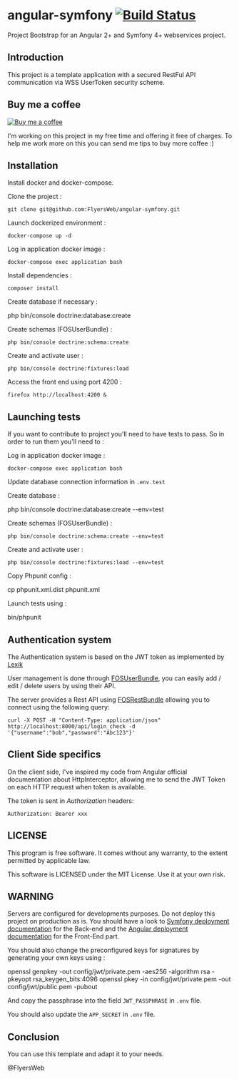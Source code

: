 angular-symfony [![Build Status](https://travis-ci.org/FlyersWeb/angular-symfony.svg?branch=master)](https://travis-ci.org/FlyersWeb/angular-symfony)
===============

Project Bootstrap for an Angular 2+ and Symfony 4+ webservices project.

Introduction
------------

This project is a template application with a secured RestFul API communication via WSS UserToken security scheme.

Buy me a coffee
---------------

[![Buy me a coffee](https://raw.githubusercontent.com/FlyersWeb/angular-symfony/master/buy-me-a-coffee.png)](https://paypal.me/nac1dbois)

I'm working on this project in my free time and offering it free of charges. To help me work more on this you can send me tips to buy more coffee :)

Installation
------------

Install docker and docker-compose.

Clone the project :

	git clone git@github.com:FlyersWeb/angular-symfony.git

Launch dockerized environment :

	docker-compose up -d

Log in application docker image :

	docker-compose exec application bash

Install dependencies :

	composer install

Create database if necessary :

  php bin/console doctrine:database:create

Create schemas (FOSUserBundle) :

	php bin/console doctrine:schema:create

Create and activate user :

	php bin/console doctrine:fixtures:load

Access the front end using port 4200 :

	firefox http://localhost:4200 &

Launching tests
---------------

If you want to contribute to project you'll need to have tests to pass. So in order to run them you'll need to :

Log in application docker image :

	docker-compose exec application bash

Update database connection information in `.env.test`

Create database :

  php bin/console doctrine:database:create --env=test

Create schemas (FOSUserBundle) :

	php bin/console doctrine:schema:create --env=test

Create and activate user :

	php bin/console doctrine:fixtures:load --env=test

Copy Phpunit config :

  cp phpunit.xml.dist phpunit.xml

Launch tests using :

  bin/phpunit

Authentication system
---------------------

The Authentication system is based on the JWT token as implemented by [Lexik](https://github.com/lexik/LexikJWTAuthenticationBundle)

User management is done through [FOSUserBundle](https://github.com/FriendsOfSymfony/FOSUserBundle), you can easily add / edit / delete users by using their API.

The server provides a Rest API using [FOSRestBundle](https://github.com/FriendsOfSymfony/FOSRestBundle) allowing you to connect using the following query: 

`curl -X POST -H "Content-Type: application/json" http://localhost:8000/api/login_check -d '{"username":"bob","password":"Abc123"}'`

Client Side specifics
---------------------

On the client side, I've inspired my code from Angular official documentation about HttpInterceptor, allowing me to send the JWT Token on each HTTP request when token is available.

The token is sent in *Authorization* headers: 

`Authorization: Bearer xxx`

LICENSE
-------

This program is free software. It comes without any warranty, to the extent permitted by applicable law.

This software is LICENSED under the MIT License. Use it at your own risk.

WARNING
-------

Servers are configured for developments purposes. Do not deploy this project on production as is. You should have a look to [Symfony deployment documentation](https://symfony.com/doc/4.4/deployment.html) for the Back-end and the [Angular deployment documentation](https://angular.io/guide/deployment) for the Front-End part.

You should also change the preconfigured keys for signatures by generating your own keys using :

  openssl genpkey -out config/jwt/private.pem -aes256 -algorithm rsa -pkeyopt rsa_keygen_bits:4096
  openssl pkey -in config/jwt/private.pem -out config/jwt/public.pem -pubout

And copy the passphrase into the field `JWT_PASSPHRASE` in `.env` file.

You should also update the `APP_SECRET` in `.env` file.

Conclusion
----------

You can use this template and adapt it to your needs.

@FlyersWeb
